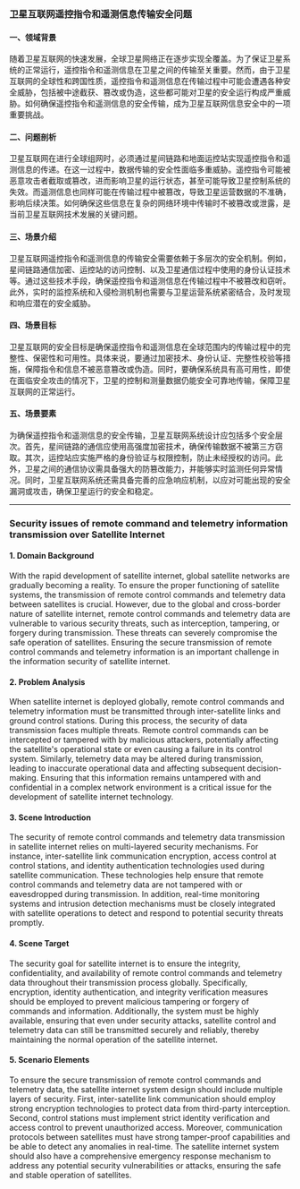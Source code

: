 ### 卫星互联网遥控指令和遥测信息传输安全问题

#### 一、领域背景

随着卫星互联网的快速发展，全球卫星网络正在逐步实现全覆盖。为了保证卫星系统的正常运行，遥控指令和遥测信息在卫星之间的传输至关重要。然而，由于卫星互联网的全球性和跨国性质，遥控指令和遥测信息在传输过程中可能会遭遇各种安全威胁，包括被中途截获、篡改或伪造，这些都可能对卫星的安全运行构成严重威胁。如何确保遥控指令和遥测信息的安全传输，成为卫星互联网信息安全中的一项重要挑战。

#### 二、问题剖析

卫星互联网在进行全球组网时，必须通过星间链路和地面运控站实现遥控指令和遥测信息的传递。在这一过程中，数据传输的安全性面临多重威胁。遥控指令可能被恶意攻击者截取或篡改，进而影响卫星的运行状态，甚至可能导致卫星控制系统的失效。而遥测信息也同样可能在传输过程中被篡改，导致卫星运营数据的不准确，影响后续决策。如何确保这些信息在复杂的网络环境中传输时不被篡改或泄露，是当前卫星互联网技术发展的关键问题。

#### 三、场景介绍

卫星互联网遥控指令和遥测信息的传输安全需要依赖于多层次的安全机制。例如，星间链路通信加密、运控站的访问控制、以及卫星通信过程中使用的身份认证技术等。通过这些技术手段，确保遥控指令和遥测信息在传输过程中不被篡改和窃听。此外，实时的监控系统和入侵检测机制也需要与卫星运营系统紧密结合，及时发现和响应潜在的安全威胁。

#### 四、场景目标

卫星互联网的安全目标是确保遥控指令和遥测信息在全球范围内的传输过程中的完整性、保密性和可用性。具体来说，要通过加密技术、身份认证、完整性校验等措施，保障指令和信息不被恶意篡改或伪造。同时，要确保系统具有高可用性，即使在面临安全攻击的情况下，卫星的控制和测量数据仍能安全可靠地传输，保障卫星互联网的正常运行。

#### 五、场景要素

为确保遥控指令和遥测信息的安全传输，卫星互联网系统设计应包括多个安全层次。首先，星间链路的通信应使用高强度加密技术，确保传输数据不被第三方窃取。其次，运控站应实施严格的身份验证与权限控制，防止未经授权的访问。此外，卫星之间的通信协议需具备强大的防篡改能力，并能够实时监测任何异常情况。同时，卫星互联网系统还需具备完善的应急响应机制，以应对可能出现的安全漏洞或攻击，确保卫星运行的安全和稳定。

------

### Security issues of remote command and telemetry information transmission over Satellite Internet

#### 1. Domain Background

With the rapid development of satellite internet, global satellite networks are gradually becoming a reality. To ensure the proper functioning of satellite systems, the transmission of remote control commands and telemetry data between satellites is crucial. However, due to the global and cross-border nature of satellite internet, remote control commands and telemetry data are vulnerable to various security threats, such as interception, tampering, or forgery during transmission. These threats can severely compromise the safe operation of satellites. Ensuring the secure transmission of remote control commands and telemetry information is an important challenge in the information security of satellite internet.

#### 2. Problem Analysis

When satellite internet is deployed globally, remote control commands and telemetry information must be transmitted through inter-satellite links and ground control stations. During this process, the security of data transmission faces multiple threats. Remote control commands can be intercepted or tampered with by malicious attackers, potentially affecting the satellite's operational state or even causing a failure in its control system. Similarly, telemetry data may be altered during transmission, leading to inaccurate operational data and affecting subsequent decision-making. Ensuring that this information remains untampered with and confidential in a complex network environment is a critical issue for the development of satellite internet technology.

#### 3. Scene Introduction

The security of remote control commands and telemetry data transmission in satellite internet relies on multi-layered security mechanisms. For instance, inter-satellite link communication encryption, access control at control stations, and identity authentication technologies used during satellite communication. These technologies help ensure that remote control commands and telemetry data are not tampered with or eavesdropped during transmission. In addition, real-time monitoring systems and intrusion detection mechanisms must be closely integrated with satellite operations to detect and respond to potential security threats promptly.

#### 4. Scene Target

The security goal for satellite internet is to ensure the integrity, confidentiality, and availability of remote control commands and telemetry data throughout their transmission process globally. Specifically, encryption, identity authentication, and integrity verification measures should be employed to prevent malicious tampering or forgery of commands and information. Additionally, the system must be highly available, ensuring that even under security attacks, satellite control and telemetry data can still be transmitted securely and reliably, thereby maintaining the normal operation of the satellite internet.

#### 5. Scenario Elements

To ensure the secure transmission of remote control commands and telemetry data, the satellite internet system design should include multiple layers of security. First, inter-satellite link communication should employ strong encryption technologies to protect data from third-party interception. Second, control stations must implement strict identity verification and access control to prevent unauthorized access. Moreover, communication protocols between satellites must have strong tamper-proof capabilities and be able to detect any anomalies in real-time. The satellite internet system should also have a comprehensive emergency response mechanism to address any potential security vulnerabilities or attacks, ensuring the safe and stable operation of satellites.
